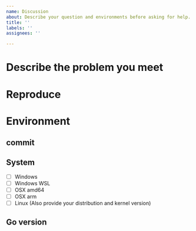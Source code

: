 ```yaml
---
name: Discussion
about: Describe your question and environments before asking for help.
title: ''
labels: ''
assignees: ''

---
```


<!-- Provide the listed information as you can.  -->

# Describe the problem you meet

# Reproduce

# Environment

## commit

<!-- The commit hash of your current codebase. -->

## System

- [ ] Windows
- [ ] Windows WSL
- [ ] OSX amd64
- [ ] OSX arm
- [ ] Linux (Also provide your distribution and kernel version)

## Go version

<!-- run `go version` -->
